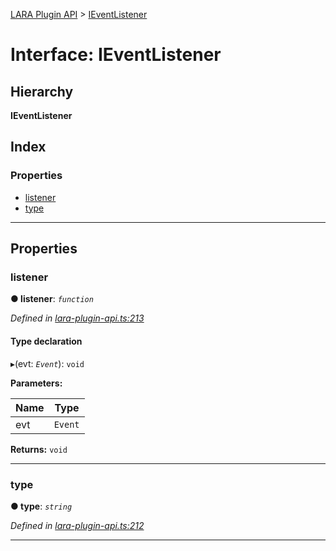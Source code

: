[LARA Plugin API](../README.md) > [IEventListener](../interfaces/ieventlistener.md)

# Interface: IEventListener

## Hierarchy

**IEventListener**

## Index

### Properties

* [listener](ieventlistener.md#listener)
* [type](ieventlistener.md#type)

---

## Properties

<a id="listener"></a>

###  listener

**● listener**: *`function`*

*Defined in [lara-plugin-api.ts:213](https://github.com/concord-consortium/lara/blob/c356eaff/lara-plugin-api/src/lara-plugin-api.ts#L213)*

#### Type declaration
▸(evt: *`Event`*): `void`

**Parameters:**

| Name | Type |
| ------ | ------ |
| evt | `Event` |

**Returns:** `void`

___
<a id="type"></a>

###  type

**● type**: *`string`*

*Defined in [lara-plugin-api.ts:212](https://github.com/concord-consortium/lara/blob/c356eaff/lara-plugin-api/src/lara-plugin-api.ts#L212)*

___


